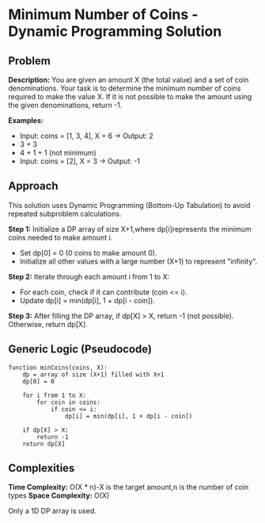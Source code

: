 # Minimum Number of Coins - Dynamic Programming Solution
## Problem
**Description:** You are given an amount X (the total value) and a set of coin denominations. Your task is to determine the minimum number of coins required to make the value X. If it is not possible to make the amount using the given denominations, return -1.

**Examples:**
- Input: coins = [1, 3, 4], X = 6 → Output: 2
- 3 + 3
- 4 + 1 + 1 (not minimum)
- Input: coins = [2], X = 3 → Output: -1

## Approach
This solution uses Dynamic Programming (Bottom-Up Tabulation) to avoid repeated subproblem calculations.

**Step 1:** Initialize a DP array of size X+1,where dp[i]represents the minimum coins needed to make amount i.
- Set dp[0] = 0 (0 coins to make amount 0).
- Initialize all other values with a large number (X+1) to represent "infinity".

**Step 2:** Iterate through each amount i from 1 to X:
- For each coin, check if it can contribute (coin <= i).
- Update dp[i] = min(dp[i], 1 + dp[i - coin]).

**Step 3:** After filling the DP array, if dp[X] > X, return -1 (not possible). Otherwise, return dp[X].

## Generic Logic (Pseudocode)
```
function minCoins(coins, X):
    dp = array of size (X+1) filled with X+1
    dp[0] = 0
    
    for i from 1 to X:
        for coin in coins:
            if coin <= i:
                dp[i] = min(dp[i], 1 + dp[i - coin])
    
    if dp[X] > X:
        return -1
    return dp[X]
```

## Complexities
**Time Complexity:** O(X * n)-X is the target amount,n is the number of coin types
**Space Complexity:** O(X)

Only a 1D DP array is used.